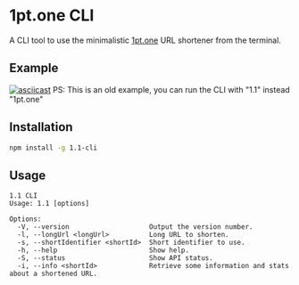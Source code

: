 # 1pt.one CLI

A CLI tool to use the minimalistic [1pt.one](https://github.com/Jeusto/1pt.one) URL shortener from the terminal.

## Example

[![asciicast](https://asciinema.org/a/6i8gic8uXmrM7TMqVMFGDpxw2.svg)](https://asciinema.org/a/6i8gic8uXmrM7TMqVMFGDpxw2)
PS: This is an old example, you can run the CLI with "1.1" instead "1pt.one"

## Installation

```bash
npm install -g 1.1-cli
```

## Usage

```
1.1 CLI
Usage: 1.1 [options]

Options:
  -V, --version                    Output the version number.
  -l, --longUrl <longUrl>          Long URL to shorten.
  -s, --shortIdentifier <shortId>  Short identifier to use.
  -h, --help                       Show help.
  -S, --status                     Show API status.
  -i, --info <shortId>             Retrieve some information and stats about a shortened URL.
```
